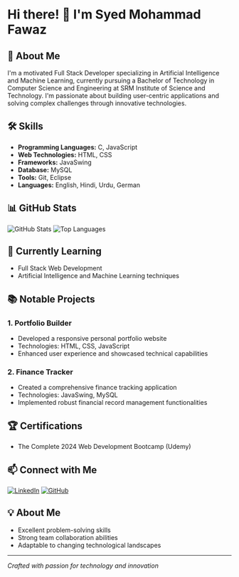 # Hi there! 👋 I'm Syed Mohammad Fawaz

## 🚀 About Me
I'm a motivated Full Stack Developer specializing in Artificial Intelligence and Machine Learning, currently pursuing a Bachelor of Technology in Computer Science and Engineering at SRM Institute of Science and Technology. I'm passionate about building user-centric applications and solving complex challenges through innovative technologies.

## 🛠️ Skills
- **Programming Languages:** C, JavaScript
- **Web Technologies:** HTML, CSS
- **Frameworks:** JavaSwing
- **Database:** MySQL
- **Tools:** Git, Eclipse
- **Languages:** English, Hindi, Urdu, German

## 📊 GitHub Stats
![GitHub Stats](https://github-readme-stats.vercel.app/api?username=SMFawaz24&show_icons=true&theme=radical)
![Top Languages](https://github-readme-stats.vercel.app/api/top-langs/?username=SMFawaz24&layout=compact)

## 🌱 Currently Learning
- Full Stack Web Development
- Artificial Intelligence and Machine Learning techniques

## 📚 Notable Projects
### 1. Portfolio Builder
- Developed a responsive personal portfolio website
- Technologies: HTML, CSS, JavaScript
- Enhanced user experience and showcased technical capabilities

### 2. Finance Tracker
- Created a comprehensive finance tracking application
- Technologies: JavaSwing, MySQL
- Implemented robust financial record management functionalities

## 🏆 Certifications
- The Complete 2024 Web Development Bootcamp (Udemy)

## 📫 Connect with Me
[![LinkedIn](https://img.shields.io/badge/LinkedIn-0077B5?style=for-the-badge&logo=linkedin&logoColor=white)](https://www.linkedin.com/in/syed-mohammad-fawaz)
[![GitHub](https://img.shields.io/badge/GitHub-181717?style=for-the-badge&logo=github&logoColor=white)](https://github.com/SMFawaz24)

## 💡 About Me
- Excellent problem-solving skills
- Strong team collaboration abilities
- Adaptable to changing technological landscapes

---
*Crafted with passion for technology and innovation*
